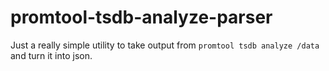 # promtool-tsdb-analyze-parser

Just a really simple utility to take output from `promtool tsdb analyze /data` and turn it into json.
